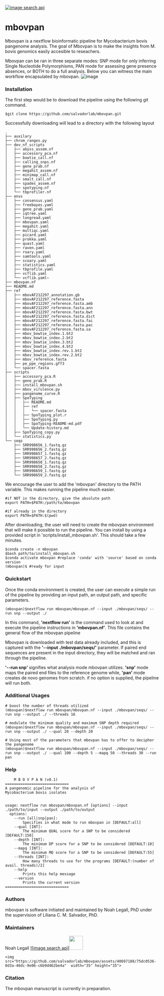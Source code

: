 [![image search api](https://user-images.githubusercontent.com/40697188/193487621-a4b91a1c-19b6-42df-9e63-7fcff0658be0.png)](https://github.com/noahaus)

# mbovpan
Mbovpan is a nextflow bioinformatic pipeline for Mycobacterium bovis pangenome analysis. The goal of Mbovpan is to make the insights from M. bovis genomics easily accesible to reseachers.  

Mbovpan can be ran in three separate modes: SNP mode for only inferring Single Nucleotide Polymorphisms, PAN mode for assessing gene presence absences, or BOTH to do a full analysis. Below you can witness the main workflow encapsulated by mbovpan. 
![image](https://github.com/salvadorlab/mbovpan/assets/40697188/315e9533-1567-48c1-aa0c-f1b5c12e2589)


### Installation  

The first step would be to download the pipeline using the following git command.
```
$git clone https://github.com/salvadorlab/mbovpan.git
```
Successfully downloading will lead to a directory with the following layout 

```
.
├── auxilary
├── chrom_ranges.py
├── dev_nf_scripts
│   ├── abyss_assem.nf
│   ├── accessory_pca.nf
│   ├── bowtie_call.nf
│   ├── calling_snps.nf
│   ├── gene_prab.nf
│   ├── megahit_assem.nf
│   ├── minimap_call.nf
│   ├── smalt_call.nf
│   ├── spades_assem.nf
│   ├── spotyping.nf
│   └── tbprofiler.nf
├── envs
│   ├── consensus.yaml
│   ├── freebayes.yaml
│   ├── gene_prab.yaml
│   ├── iqtree.yaml
│   ├── longread.yaml
│   ├── mbovpan.yaml
│   ├── megahit.yaml
│   ├── multiqc.yaml
│   ├── picard.yaml
│   ├── prokka.yaml
│   ├── quast.yaml
│   ├── raven.yaml
│   ├── roary.yaml
│   ├── samtools.yaml
│   ├── scoary.yaml
│   ├── statistics.yaml
│   ├── tbprofile.yaml
│   ├── vcflib.yaml
│   └── vcflib.yaml~
├── mbovpan.nf
├── README.md
├── ref
│   ├── mbovAF212297_annotation.gb
│   ├── mbovAF212297_reference.fasta
│   ├── mbovAF212297_reference.fasta.amb
│   ├── mbovAF212297_reference.fasta.ann
│   ├── mbovAF212297_reference.fasta.bwt
│   ├── mbovAF212297_reference.fasta.dict
│   ├── mbovAF212297_reference.fasta.fai
│   ├── mbovAF212297_reference.fasta.pac
│   ├── mbovAF212297_reference.fasta.sa
│   ├── mbov_bowtie_index.1.bt2
│   ├── mbov_bowtie_index.2.bt2
│   ├── mbov_bowtie_index.3.bt2
│   ├── mbov_bowtie_index.4.bt2
│   ├── mbov_bowtie_index.rev.1.bt2
│   ├── mbov_bowtie_index.rev.2.bt2
│   ├── mbov_reference.fasta
│   ├── pe_ppe_regions.gff3
│   └── spacer.fasta
├── scripts
│   ├── accessory_pca.R
│   ├── gene_prab.R
│   ├── install_mbovpan.sh
│   ├── mbov_virulence.py
│   ├── pangenome_curve.R
│   ├── SpoTyping
│   │   ├── README.md
│   │   ├── ref
│   │   │   └── spacer.fasta
│   │   ├── SpoTyping_plot.r
│   │   ├── SpoTyping.py
│   │   ├── SpoTyping-README-md.pdf
│   │   └── Update-history.md
│   ├── SpoTyping_copy.py
│   └── statistics.py
└── seqs
    ├── SRR998656_1.fastq.gz
    ├── SRR998656_2.fastq.gz
    ├── SRR998657_1.fastq.gz
    ├── SRR998657_2.fastq.gz
    ├── SRR998658_1.fastq.gz
    ├── SRR998658_2.fastq.gz
    ├── SRR998659_1.fastq.gz
    └── SRR998659_2.fastq.gz

```  

We encourage the user to add the 'mbovpan' directory to the PATH variable. This makes running the pipeline much easier.

```
#if NOT in the directory, give the absolute path
export PATH=$PATH:/path/to/mbovpan

#if already in the directory
export PATH=$PATH:$(pwd)
```  

After downloading, the user will need to create the mbovpan environment that will make it possible to run the pipeline. You can install by using a provided script in 'scripts/install_mbovpan.sh'. This should take a few minutes. 

```
$conda create -n mbovpan
$bash path/to/install_mbovpan.sh
$conda activate mbovpan #replace 'conda' with 'source' based on conda version
(mbovpan)$ #ready for input 
```

### Quickstart

Once the conda environment is created, the user can execute a simple run of the pipeline by providing an input path, an output path, and specific parameters. 

```
(mbovpan)$nextflow run mbovpan/mbovpan.nf --input ./mbovpan/seqs/ --run snp --output ./ 
```
In this command, **'nextflow run'** is the command used to look at and execute the pipeline instructions in **'mbovpan.nf'**. This file contains the general flow of the mbovpan pipeline

Mbovpan is downloaded with test data already included, and this is captured with the **'--input ./mbovpan/seqs/'** parameter. If paired end sequences are present in the input directory, they will be matched and ran through the pipeline. 

**'--run snp'** signifies what analysis mode mbovpan utilizes. **'snp'** mode maps the paired end files to the reference genome while, **'pan'** mode creates de novo genomes from scratch. if no option is supplied, the pipeline will run both. 

### Additional Usages

```
# boost the number of threads utilized
(mbovpan)$nextflow run mbovpan/mbovpan.nf --input ./mbovpan/seqs/ --run snp --output ./ --threads 16

# modulate the minimum quality and maximum SNP depth required
(mbovpan)$nextflow run mbovpan/mbovpan.nf --input ./mbovpan/seqs/ --run snp --output ./ --qual 20 --depth 20

# Using most of the parameters that mbovpan has to offer to decipher the pangenome
(mbovpan)$nextflow run mbovpan/mbovpan.nf --input ./mbovpan/seqs/ --run snp --output ./ --qual 100 --depth 5 --mapq 50 --threads 30 --run pan
```

### Help
```
    M B O V P A N (v0.1)    
=============================
A pangenomic pipeline for the analysis of
Mycobacterium bovis isolates 


usage: nextflow run mbovpan/mbovpan.nf [options] --input ./path/to/input --output ./path/to/output
  options:
    --run [all|snp|pan]: 
        Specifies in what mode to run mbovpan in [DEFAULT:all]
    --qual [INT]:
        The minimum QUAL score for a SNP to be considered [DEFAULT:150]
    --depth [INT]:
        The minimum DP score for a SNP to be considered [DEFAULT:10]
    --mapq [INT]:
        The minimum MQ score for a SNP to be considered [DEFAULT:55]
    --threads [INT]:
        How many threads to use for the programs [DEFAULT:(number of avail. threads)/2]
    --help
        Prints this help message
    --version
        Prints the current version 
=============================
```

### Authors
mbovpan is software initiated and maintained by Noah Legall, PhD under the supervision of Liliana C. M. Salvador, PhD.

### Maintainers 
Noah Legall 
    [![image search api]<img src="https://github.com/salvadorlab/mbovpan/assets/40697188/89705d13-4265-4cda-98d3-d21064344892"  width="45" height="45">](https://github.com/noahaus)

    <img src="https://github.com/salvadorlab/mbovpan/assets/40697188/75dc0536-0d3a-46dc-9e06-c6b9d462be4a"  width="35" height="35">
</a>


### Citation 
The mbovpan manuscript is currently in preparation. 


